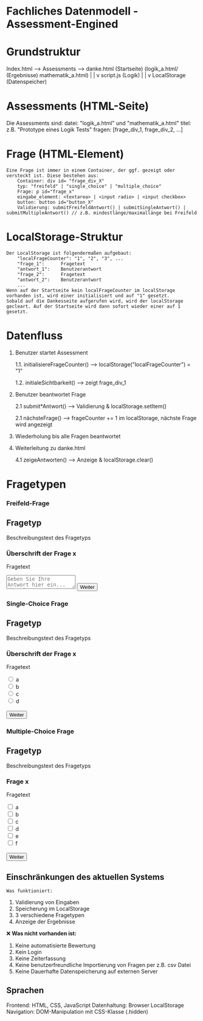 # Fachliches Datenmodell - Assessment-Engined

# Grundstruktur

Index.html      -->     Assessments          -->     danke.html
(Startseite)            (logik_a.html/              (Ergebnisse)
                        mathematik_a.html)
                                |
                                |
                                v
                            script.js
                            (Logik)
                                |
                                |
                                v
                        LocalStorage
                        (Datenspeicher)

# Assessments (HTML-Seite)

Die Assessments sind:
    datei: "logik_a.html" und "mathematik_a.html"
    titel: z.B. "Prototype eines Logik Tests"
    fragen: [frage_div_1, frage_div_2, ...]

#    Frage (HTML-Element)

    Eine Frage ist immer in einem Container, der ggf. gezeigt oder versteckt ist. Diese bestehen aus:
        Container: div id= "frage_div_X"        
        typ: "freifeld" | "single_choice" | "multiple_choice"
        Frage: p id="frage_x"
        eingabe_element: <textarea> | <input radio> | <input checkbox>
        button: button id="button_X"
        Validierung: submitFreifeldAntwort() | submitSingleAntwort() | submitMultipleAntwort() // z.B. mindestlänge/maximallänge bei Freifeld


#   LocalStorage-Struktur

    Der LocalStorage ist folgendermaßen aufgebaut: 
        "localFrageCounter": "1", "2", "3", ...
        "frage_1":      Fragetext
        "antwort_1":    Benutzerantwort
        "frage_2":      Fragetext
        "antwort_2":    Benutzerantwort
        ...
    Wenn auf der Startseite kein localFrageCounter im localStorage vorhanden ist, wird einer initialisiert und auf "1" gesetzt.
    Sobald auf die Dankesseite aufgerufen wird, wird der localStorage gecleart. Auf der Startseite wird dann sofort wieder einer auf 1 gesetzt.


# Datenfluss


1. Benutzer startet Assessment
   
    1.1. initialisiereFrageCounter() --> localStorage("localFrageCounter") = "1"
   
    1.2. initialeSichtbarkeit() --> zeigt frage_div_1

2. Benutzer beantwortet Frage

    2.1 submit*Antwort() --> Validierung & localStorage.setItem()

    2.1 nächsteFrage() --> frageCounter += 1 im localStorage, nächste Frage wird angezeigt

3. Wiederholung bis alle Fragen beantwortet

4. Weiterleitung zu danke.html

    4.1 zeigeAntworten() --> Anzeige & localStorage.clear()


# Fragetypen

### Freifeld-Frage
<div id="frage_div_x">
    <h2>Fragetyp</h2>
    <p>Beschreibungstext des Fragetyps</p>
    <h3> Überschrift der Frage x</h3>
    <p id="frage_x">Fragetext</p>
    <textarea class="textarea" id="antwort_x" placeholder="Geben Sie Ihre Antwort hier ein... Sie müssen zwischen y und z Zeichen eingeben."></textarea>
    <button id="button_x" onclick="submitFreifeldAntwort(y,z,'frage_1', document.getElementById('antwort_x').value, 'frage_div_x')">Weiter</button>
</div>

### Single-Choice Frage
<div id="frage_div_3" class="hidden">
    <h2>Fragetyp</h2>
    <p>Beschreibungstext des Fragetyps</p>
    <h3>Überschrift der Frage x</h3>
    <p id="frage_x">Fragetext</p>
    <input type="radio" name="frage_x" value="a"> a <br>
    <input type="radio" name="frage_x" value="b"> b <br>
    <input type="radio" name="frage_x" value="c"> c <br>
    <input type="radio" name="frage_x" value="d"> d <br>
    <br>
    <button id="button_x" onclick="submitSingleAntwort('frage_x', 'frage_div_x', document.querySelector('input[name=\'frage_x\']:checked').value)">Weiter</button>
</div>

### Multiple-Choice Frage
<div id="frage_div_x" class="hidden">
    <h2>Fragetyp</h2>
    <p>Beschreibungstext des Fragetyps</p>
    <h3>Frage x</h3>
    <p id="frage_x">Fragetext</p>
    <input type="checkbox" name="frage_x" value="a"> a <br>
    <input type="checkbox" name="frage_x" value="b"> b <br>
    <input type="checkbox" name="frage_x" value="c"> c <br>
    <input type="checkbox" name="frage_x" value="d"> d <br>
    <input type="checkbox" name="frage_x" value="e"> e <br>
    <input type="checkbox" name="frage_x" value="f"> f <br>
    <br>
    <button id="button_x" onclick="submitMultipleAntwort('frage_x', 'frage_div_x')">Weiter</button>
</div>

## Einschränkungen des aktuellen Systems

    Was funktioniert:
1. Validierung von Eingaben
2. Speicherung im LocalStorage
3. 3 verschiedene Fragetypen
4. Anzeige der Ergebnisse

❌ **Was nicht vorhanden ist:**
1. Keine automatisierte Bewertung
2. Kein  Login
3. Keine Zeiterfassung
4. Keine benutzerfreundliche Importierung von Fragen per z.B. csv Datei
5. Keine Dauerhafte Datenspeicherung auf externen Server

## Sprachen
Frontend: HTML, CSS, JavaScript
Datenhaltung: Browser LocalStorage
Navigation: DOM-Manipulation mit CSS-Klasse (.hidden)